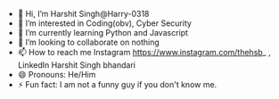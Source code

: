 - 👋 Hi, I’m Harshit Singh@Harry-0318
- 👀 I’m interested in Coding(obv), Cyber Security
- 🌱 I’m currently learning Python and Javascript
- 💞️ I’m looking to collaborate on nothing
- 📫 How to reach me Instagram https://www.instagram.com/thehsb_ , LinkedIn Harshit Singh bhandari
- 😄 Pronouns: He/Him
- ⚡ Fun fact: I am not a funny guy if you don't know me.

<!---
Harry-0318/Harry-0318 is a ✨ special ✨ repository because its `README.md` (this file) appears on your GitHub profile.
You can click the Preview link to take a look at your changes.
--->
